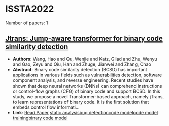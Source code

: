 # ISSTA2022

Number of papers: 1

## [Jtrans: Jump-aware transformer for binary code similarity detection](paper_1.md)
- **Authors**: Wang, Hao and Qu, Wenjie and Katz, Gilad and Zhu, Wenyu and Gao, Zeyu and Qiu, Han and Zhuge, Jianwei and Zhang, Chao
- **Abstract**: Binary code similarity detection (BCSD) has important applications in various fields such as vulnerabilities detection, software component analysis, and reverse engineering. Recent studies have shown that deep neural networks (DNNs) can comprehend instructions or control-flow graphs (CFG) of binary code and support BCSD. In this study, we propose a novel Transformer-based approach, namely jTrans, to learn representations of binary code. It is the first solution that embeds control flow informati...
- **Link**: [Read Paper](https://dl.acm.org/doi/pdf/10.1145/3533767.3534367)
[static analysis](../../labels/static_analysis.md)[bug detection](../../labels/bug_detection.md)[code model](../../labels/code_model.md)[code model training](../../labels/code_model_training.md)[binary code model](../../labels/binary_code_model.md)